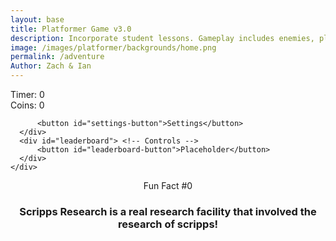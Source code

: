 ```yaml
---
layout: base
title: Platformer Game v3.0
description: Incorporate student lessons. Gameplay includes enemies, platforms, parallax backgrounds, settings with local storage, etc.  This revision introduces Settings, Leaderboard and Multiplayer.
image: /images/platformer/backgrounds/home.png
permalink: /adventure
Author: Zach & Ian
---
```



<div id="sidebar" class="sidebar" style="z-index: 9999">
  </div>
  <div id="leaderboardDropDown" class="leaderboardDropDown" style="z-index: 9999">
   
  </div>
  

  <audio id="Mushroom" src="{{site.baseurl}}/assets/audio/Mushroom.mp3" preload="auto"></audio>
  

  <audio id="goombaDeath" src="{{site.baseurl}}/assets/audio/goomba-death.mp3" preload="auto"></audio>
  

  <audio id ="PlayerJump" src="{{site.baseurl}}/assets/audio/mario-jump.mp3" preload="auto"></audio>
  

  <audio id ="PlayerDeath" src="{{site.baseurl}}/assets/audio/MarioDeath.mp3" preload="auto"></audio>
  

  <audio id ="coin" src="{{site.baseurl}}/assets/audio/coin.mp3" preload="auto"></audio>


  <audio id="everlong" src="{{site.baseurl}}/assets/audio/everlong.mp3" preload="auto"></audio>
  

  <audio id="Scripps" src="{{site.baseurl}}/assets/audio/El_Gigante_De_Hierro.mp3" preload="auto"></audio>
  
 
  <audio id="EARFQUAKE" src="{{site.baseurl}}/assets/audio/EARFQUAKE.mp3" preload="auto"></audio>


  <audio id="Noid" src="{{site.baseurl}}/assets/audio/Noid.mp3" preload="auto"></audio>


  <audio id="SeeYouAgain" src="{{site.baseurl}}/assets/audio/SeeYouAgain.mp3" preload="auto"></audio>


  <audio id="WUSYANAME" src="{{site.baseurl}}/assets/audio/WUSYANAME.mp3" preload="auto"></audio>


  <audio id="regicide" src="{{site.baseurl}}/assets/audio/regicide.mp3" preload="auto"></audio>


  <audio id ="stomp" src="{{site.baseurl}}/assets/audio/stomp2-93279.mp3" preload="auto"></audio>

  
  <audio id = "boing" src ="{{site.baseurl}}/assets/audio/boing-101318.mp3" preload="auto"></audio>

  
  <audio id = "flush" src ="{{site.baseurl}}/assets/audio/toilet-flushing.mp3" preload="auto"></audio>
  

  <audio id = "laserSound" src ="{{site.baseurl}}/assets/audio/laser.mp3" preload="auto"></audio>

  <audio id = "laserCharge" src ="{{site.baseurl}}/assets/audio/charging-laser.mp3" preload="auto"></audio>
  
  
 
  <div id="canvasContainer">
    <div class="submenu">
      <div id="score">
          Timer: <span id="timeScore">0</span>
      </div>
      <div id="score">
          Coins: <span id="coinScore">0</span>
      </div>
      <div id="gameBegin" hidden>
          <button id="startGame">Start Game</button>
      </div>
      <div id="gameOver" hidden>
          <button id="restartGame">Restart</button>
      </div>
      <div id="settings"> 
         
          <button id="settings-button">Settings</button>
      </div>
      <div id="leaderboard"> <!-- Controls -->
          <button id="leaderboard-button">Placeholder</button>
      </div>
    </div>
  
  </div>
  
  <div id="container">
      <header class="fun_facts">
      <p id="num">Fun Fact #0</p>
      <h3 id="fun_fact">Scripps Research is a real research facility that involved the research of scripps!</h3> <!-- want to access later so have id-->
      </header>
    </div>
  
  <footer id="cut-story"></footer>

  <script type="module">
   
      import GameSetup from '{{site.baseurl}}/assets/js/platformer/GameSetup.js';
      import GameControl from '{{site.baseurl}}/assets/js/platformer/GameControl.js';
      import SettingsControl from '{{site.baseurl}}/assets/js/platformer/SettingsControl.js';
      import GameEnv from '{{site.baseurl}}/assets/js/platformer/GameEnv.js';
      import Leaderboard from '{{site.baseurl}}/assets/js/platformer/Leaderboard.js';
      import startCutstory from '{{site.baseurl}}/assets/js/platformer/Cutstory.js';;
  

      import RandomEvent from '{{site.baseurl}}/assets/js/platformer/RandomEvent.js';
  
      GameSetup.initLevels("{{site.baseurl}}");
     
     GameControl.gameLoop();
  
      
  
      
      SettingsControl.initialize();

      
      Leaderboard.initializeLeaderboard();
      startCutstory();
      RandomEvent();

      

      window.addEventListener('resize', GameEnv.resize);
  
  </script>
